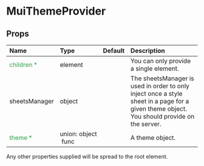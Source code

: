 <!--- This documentation is automatically generated, do not try to edit it. -->

# MuiThemeProvider



## Props
| Name | Type | Default | Description |
|:-----|:-----|:--------|:------------|
| <span style="color: #31a148">children *</span> | element |  | You can only provide a single element. |
| sheetsManager | object |  | The sheetsManager is used in order to only inject once a style sheet in a page for a given theme object. You should provide on the server. |
| <span style="color: #31a148">theme *</span> | union:&nbsp;object<br>&nbsp;func<br> |  | A theme object. |

Any other properties supplied will be spread to the root element.


